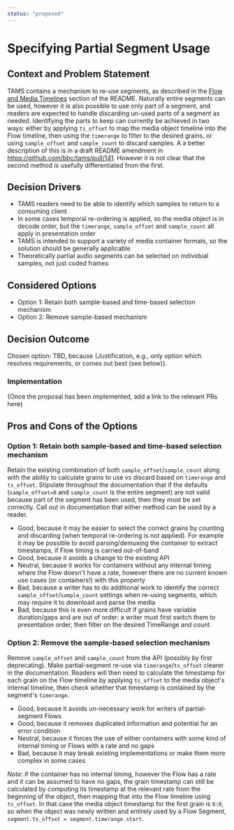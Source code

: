 ```yaml
---
status: "proposed"
---
```

# Specifying Partial Segment Usage

## Context and Problem Statement

TAMS contains a mechanism to re-use segments, as described in the [Flow and Media Timelines](https://github.com/bbc/tams/blob/9125165/README.md#flow-and-media-timelines) section of the README.
Naturally entire segments can be used, however it is also possible to use only part of a segment, and readers are expected to handle discarding un-used parts of a segment as needed.
Identifying the parts to keep can currently be achieved in two ways: either by applying `ts_offset` to map the media object timeline into the Flow timeline, then using the `timerange` to filter to the desired grains, or using `sample_offset` and `sample_count` to discard samples.
A a better description of this is in a draft README amendment in <https://github.com/bbc/tams/pull/141>.
However it is not clear that the second method is usefully differentiated from the first.

## Decision Drivers

* TAMS readers need to be able to identify which samples to return to a consuming client
* In some cases temporal re-ordering is applied, so the media object is in decode order, but the `timerange`, `sample_offset` and `sample_count` all apply in presentation order
* TAMS is intended to support a variety of media container formats, so the solution should be generally applicable
* Theoretically partial audio segments can be selected on individual samples, not just coded frames

## Considered Options

* Option 1: Retain both sample-based and time-based selection mechanism
* Option 2: Remove sample-based mechanism

## Decision Outcome

Chosen option: TBD, because
{Justification, e.g., only option which resolves requirements, or comes out best (see below)}.

### Implementation

{Once the proposal has been implemented, add a link to the relevant PRs here}

## Pros and Cons of the Options

### Option 1: Retain both sample-based and time-based selection mechanism

Retain the existing combination of both `sample_offset`/`sample_count` along with the ability to calculate grains to use vs discard based on `timerange` and `ts_offset`.
Stipulate throughout the documentation that if the defaults (`sample_offset=0` and `sample_count` is the entire segment) are not valid because part of the segment has been used, then they must be set correctly.
Call out in documentation that either method can be used by a reader.

* Good, because it may be easier to select the correct grains by counting and discarding (when temporal re-ordering is not applied).
  For example it may be possible to avoid parsing/demuxing the container to extract timestamps, if Flow timing is carried out-of-band
* Good, because it avoids a change to the existing API
* Neutral, because it works for containers without any internal timing where the Flow doesn't have a rate, however there are no current known use cases (or containers!) with this property
* Bad, because a writer has to do additional work to identify the correct `sample_offset`/`sample_count` settings when re-using segments, which may require it to download and parse the media
* Bad, because this is even more difficult if grains have variable duration/gaps and are out of order: a writer must first switch them to presentation order, then filter on the desired TimeRange and count

### Option 2: Remove the sample-based selection mechanism

Remove `sample_offset` and `sample_count` from the API (possibly by first deprecating).
Make partial-segment re-use via `timerange`/`ts_offset` clearer in the documentation.
Readers will then need to calculate the timestamp for each grain on the Flow timeline by applying `ts_offset` to the media object's internal timeline, then check whether that timestamp is contained by the segment's `timerange`.

* Good, because it avoids un-necessary work for writers of partial-segment Flows
* Good, because it removes duplicated information and potential for an error condition
* Neutral, because it forces the use of either containers with some kind of internal timing or Flows with a rate and no gaps
* Bad, because it may break existing implementations or make them more complex in some cases

_Note:_ if the container has no internal timing, however the Flow has a rate and it can be assumed to have no gaps, the grain timestamp can still be calculated by computing its timestamp at the relevant rate from the beginning of the object, then mapping that into the Flow timeline using `ts_offset`.
In that case the media object timestamp for the first grain is `0:0`, so when the object was newly written and entirely used by a Flow Segment, `segment.ts_offset = segment.timerange.start`.
